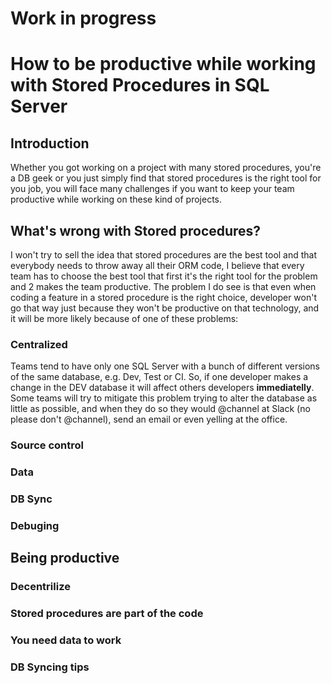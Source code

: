 # Work in progress
# How to be productive while working with Stored Procedures in SQL Server

## Introduction
Whether you got working on a project with many stored procedures, you're a DB geek or you just simply find that stored procedures is the right tool for you job, 
you will face many challenges if you want to keep your team productive while working on these kind of projects.

## What's wrong with Stored procedures?
I won't try to sell the idea that stored procedures are the best tool and that everybody needs to throw away all their ORM code, I believe that every team has to choose the best tool that first it's the right tool for the problem and 2 makes the team productive.
The problem I do see is that even when coding a feature in a stored procedure is the right choice, developer won't go that way just because they won't be productive on that technology,
and it will be more likely because of one of these problems:

### Centralized
Teams tend to have only one SQL Server with a bunch of different versions of the same database, e.g. Dev, Test or CI.
So, if one developer makes a change in the DEV database it will affect others developers **immediatelly**. Some teams will try to mitigate this problem trying to alter the database as little as possible, and when they do so they would @channel at Slack (no please don't @channel), send an email or even yelling at the office.

### Source control

### Data

### DB Sync

### Debuging


## Being productive

### Decentrilize

### Stored procedures are part of the code

### You need data to work

### DB Syncing tips

